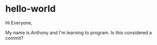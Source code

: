 hello-world
===========

Hi Everyone,

My name is Anthony and I'm learning to program. Is this considered a commit?
